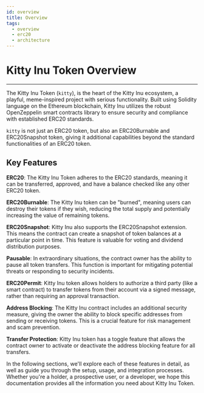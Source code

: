```yaml
---
id: overview
title: Overview
tags:
  - overview
  - erc20
  - architecture
---
```


# Kitty Inu Token Overview

----------------------------------------------------------------------------

The Kitty Inu Token (`kitty`), is the heart of the Kitty Inu ecosystem, a playful, meme-inspired project with serious functionality. Built using Solidity language on the Ethereum blockchain, Kitty Inu utilizes the robust OpenZeppelin smart contracts library to ensure security and compliance with established ERC20 standards.

`kitty` is not just an ERC20 token, but also an ERC20Burnable and ERC20Snapshot token, giving it additional capabilities beyond the standard functionalities of an ERC20 token.

## Key Features

**ERC20**: The Kitty Inu Token adheres to the ERC20 standards, meaning it can be transferred, approved, and have a balance checked like any other ERC20 token.

**ERC20Burnable**: The Kitty Inu token can be "burned", meaning users can destroy their tokens if they wish, reducing the total supply and potentially increasing the value of remaining tokens.

**ERC20Snapshot**: Kitty Inu also supports the ERC20Snapshot extension. This means the contract can create a snapshot of token balances at a particular point in time. This feature is valuable for voting and dividend distribution purposes.

**Pausable**: In extraordinary situations, the contract owner has the ability to pause all token transfers. This function is important for mitigating potential threats or responding to security incidents.

**ERC20Permit**: Kitty Inu token allows holders to authorize a third party (like a smart contract) to transfer tokens from their account via a signed message, rather than requiring an approval transaction.

**Address Blocking**: The Kitty Inu contract includes an additional security measure, giving the owner the ability to block specific addresses from sending or receiving tokens. This is a crucial feature for risk management and scam prevention.

**Transfer Protection**: Kitty Inu token has a toggle feature that allows the contract owner to activate or deactivate the address blocking feature for all transfers.

In the following sections, we'll explore each of these features in detail, as well as guide you through the setup, usage, and integration processes. Whether you're a holder, a prospective user, or a developer, we hope this documentation provides all the information you need about Kitty Inu Token.